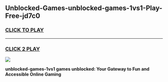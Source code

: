 
## Unblocked-Games-unblocked-games-1vs1-Play-Free-jd7c0
<h3>
<a href="https://premium76.site?title=unblocked-games-1vs1&ref=18A1">CLICK TO PLAY</a></h3>
<hr>

<h3>
<a href="https://premium76.site?title=unblocked-games-1vs1&ref=18A1">CLICK 2 PLAY</a>
  
</h3>

<a href="https://premium76.site?title=unblocked-games-1vs1&ref=18A1"><img src="https://clearcache.store/games.png"></a>


**unblocked-games-1vs1 games unblocked: Your Gateway to Fun and Accessible Online Gaming**
